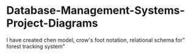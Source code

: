 # Database-Management-Systems-Project-Diagrams
I have created chen model, crow's foot notation, relational schema for" forest tracking system"
